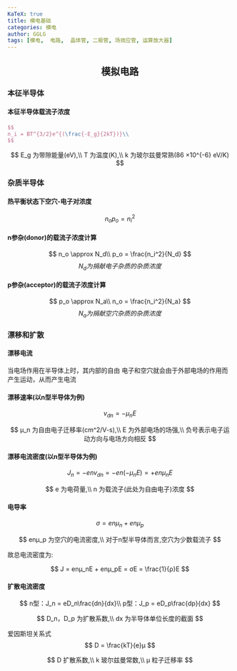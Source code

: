 ```yaml
---
KaTeX: true
title: 模电基础
categories: 模电
author: GGLG
tags: [模电,  电路,  晶体管, 二极管, 场效应管, 运算放大器]
---
```


## <center>模拟电路

### 本征半导体

#### 本征半导体载流子浓度
```latex
$$
n_i = BT^{3/2}e^{(\frac{-E_g}{2kT})}\\
$$
```
$$
E_g 为带隙能量(eV),\\
T 为温度(K),\\
k 为玻尔兹曼常熟(86 ×10^{-6} eV/K)
$$

### 杂质半导体

#### 热平衡状态下空穴-电子对浓度
$$
n_o p_o = n_i^2
$$

#### n参杂(donor)的载流子浓度计算
$$
n_o \approx N_d\\
p_o = \frac{n_i^2}{N_d}
$$
$$
N_d 为捐献电子杂质的杂质浓度
$$

#### p参杂(acceptor)的载流子浓度计算
$$
p_o \approx N_a\\
n_o = \frac{n_i^2}{N_a}
$$
$$
N_a 为捐献空穴杂质的杂质浓度
$$

### 漂移和扩散

#### 漂移电流

<p>当电场作用在半导体上时，其内部的自由
电子和空穴就会由于外部电场的作用而产生运动，从而产生电流</p>

#### 漂移速率(以n型半导体为例)
$$
v_{dn} = -μ_nE
$$

$$
μ_n 为自由电子迁移率(cm^2/V-s),\\
E 为外部电场的场强,\\
负号表示电子运动方向与电场方向相反
$$

#### 漂移电流密度(以n型半导体为例)
$$
J_n = -env_{dn} = -en(-μ_nE) = +enμ_nE
$$

$$
e 为电荷量,\\
n 为载流子(此处为自由电子)浓度
$$

#### 电导率
$$
σ = enμ_n + enμ_p
$$

$$
enμ_p 为空穴的电流密度,\\
对于n型半导体而言,空穴为少数载流子
$$

<p>故总电流密度为:</p>

$$
J = enμ_nE + enμ_pE = σE = \frac{1}{ρ}E
$$

#### 扩散电流密度

$$
n型：J_n = eD_n\frac{dn}{dx}\\
p型：J_p = eD_p\frac{dp}{dx} 
$$

$$
D_n，D_p 为扩散系数,\\
dx 为半导体单位长度的截面
$$

爱因斯坦关系式
$$
D = \frac{kT}{e}μ
$$

$$
D 扩散系数,\\
k 玻尔兹曼常数,\\
μ 粒子迁移率
$$
